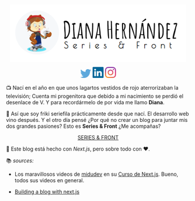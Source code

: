 <p align="center">
<img align="center" src="/public/img/header.PNG" alt="header blog" />
<p align="center"><a href="https://twitter.com/dianait_"><img src="https://github.com/DianaIT/DianaIT/blob/master/img/social/twitter.svg" alt="dianait_" width="30"/></a>
<a href="https://www.linkedin.com/in/dianahernandezsoler/"><img src="https://github.com/DianaIT/DianaIT/blob/master/img/social/linkedin.svg" alt="dianahernandezsoler" width="30"/></a>
<a href="https://www.instagram.com/dianait_"><img src="https://github.com/DianaIT/DianaIT/blob/master/img/social/instagram.svg" alt="dianait" width="30"/></a>
</p>

📺 Nací en el año en que unos lagartos vestidos de rojo aterrorizaban la televisión; Cuenta mi progenitora que debido a mi nacimiento se perdió el desenlace de V. Y para recordármelo de por vida me llamo **Diana**.

🖖 Así que soy friki seriefila prácticamente desde que nací. El desarrollo web vino después. Y el otro día pensé ¿Por qué no crear un blog para juntar mis dos grandes pasiones?
Esto es **Series & Front** ¿Me acompañas?

<p align="center" > <a href="https://dianait.vercel.app">SERIES & FRONT</a></p>

:hammer: Este blog está hecho con _Next.js_, pero sobre todo con ❤️.

📚 _sources:_

- Los maravillosos videos de [midudev](https://github.com/) en su [Curso de Next.js](https://www.youtube.com/watch?v=2jxc8DMzt0I). Bueno, todos sus videos en general.

- [Building a blog with next.js](https://css-tricks.com/building-a-blog-with-next-js/)
